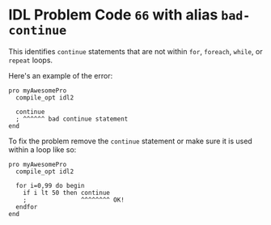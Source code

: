 # IDL Problem Code `66` with alias `bad-continue`

<!--@include: ./severity/disable_problem.md-->

<!--@include: ./severity/execution_error.md-->

This identifies `continue` statements that are not within `for`, `foreach`, `while`, or `repeat` loops.

Here's an example of the error:

```idl{4,5}
pro myAwesomePro
  compile_opt idl2

  continue
  ; ^^^^^^ bad continue statement
end
```

To fix the problem remove the `continue` statement or make sure it is used within a loop like so:

```idl{5,6}
pro myAwesomePro
  compile_opt idl2

  for i=0,99 do begin
    if i lt 50 then continue
    ;               ^^^^^^^^ OK!
  endfor
end
```
